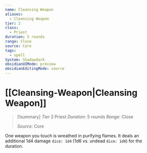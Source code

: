```yaml
---
name: Cleansing Weapon
aliases:
  - Cleansing Weapon
tier: 2
class:
  - Priest
duration: 5 rounds
range: Close
source: Core
tags:
  - spell
System: Shadowdark
obsidianUIMode: preview
obsidianEditingMode: source
---
```

# [[Cleansing-Weapon|Cleansing Weapon]]

>[!summary]
> *Tier* 2
> Priest
> *Duration*: 5 rounds
> *Range*: Close
> 
> *Source:* Core

One weapon you touch is  wreathed in purifying flames. It  deals an additional 1d4 damage  `dice: 1d4` (1d6 vs. undead `dice: 1d6`) for the duration.


